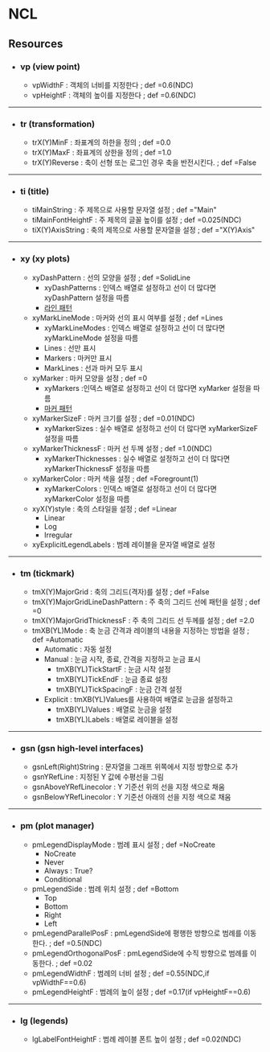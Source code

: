 # NCL

## Resources

* ### vp (view point)
  * vpWidthF : 객체의 너비를 지정한다 ; def =0.6(NDC)
  * vpHeightF : 객체의 높이를 지정한다 ; def =0.6(NDC)
---
* ### tr (transformation)
  * trX(Y)MinF : 좌표계의 하한을 정의 ; def =0.0
  * trX(Y)MaxF : 좌표계의 상한을 정의 ; def =1.0
  * trX(Y)Reverse : 축이 선형 또는 로그인 경우 축을 반전시킨다. ; def =False
---
* ### ti (title)
  * tiMainString : 주 제목으로 사용할 문자열 설정 ; def ="Main"
  * tiMainFontHeightF : 주 제목의 글꼴 높이를 설정 ; def =0.025(NDC)
  * tiX(Y)AxisString : 축의 제목으로 사용할 문자열을 설정 ; def ="X(Y)Axis"
---
* ### xy (xy plots)
  * xyDashPattern : 선의 모양을 설정 ; def =SolidLine
    * xyDashPatterns : 인덱스 배열로 설정하고 선이 더 많다면 xyDashPattern 설정을 따름
    * [라인 패턴](https://www.ncl.ucar.edu/Document/Graphics/Images/dashpatterns.png)
  * xyMarkLineMode : 마커와 선의 표시 여부를 설정 ; def =Lines
    * xyMarkLineModes : 인덱스 배열로 설정하고 선이 더 많다면 xyMarkLineMode 설정을 따름
    * Lines : 선만 표시
    * Markers : 마커만 표시
    * MarkLines : 선과 마커 모두 표시
  * xyMarker : 마커 모양을 설정 ; def =0
    * xyMarkers :인덱스 배열로 설정하고 선이 더 많다면 xyMarker 설정을 따름
    * [마커 패턴](https://www.ncl.ucar.edu/Document/Graphics/Images/markers.png)
  * xyMarkerSizeF : 마커 크기를 설정 ; def =0.01(NDC)
    * xyMarkerSizes : 실수 배열로 설정하고 선이 더 많다면 xyMarkerSizeF 설정을 따름
  * xyMarkerThicknessF : 마커 선 두께 설정 ; def =1.0(NDC)
    * xyMarkerThicknesses : 실수 배열로 설정하고 선이 더 많다면 xyMarkerThicknessF 설정을 따름
  * xyMarkerColor : 마커 색을 설정 ; def =Foregrount(1)
    * xyMarkerColors : 인덱스 배열로 설정하고 선이 더 많다면 xyMarkerColor 설정을 따름
  * xyX(Y)style : 축의 스타일을 설정 ; def =Linear
    * Linear
    * Log
    * Irregular
  * xyExplicitLegendLabels : 범례 레이블을 문자열 배열로 설정
---
* ### tm (tickmark)
  * tmX(Y)MajorGrid : 축의 그리드(격자)를 설정 ; def =False
  * tmX(Y)MajorGridLineDashPattern : 주 축의 그리드 선에 패턴을 설정 ; def =0
  * tmX(Y)MajorGridThicknessF : 주 축의 그리드 선 두께를 설정 ; def =2.0
  * tmXB(YL)Mode : 축 눈금 간격과 레이블의 내용을 지정하는 방법을 설정 ; def =Automatic
    * Automatic : 자동 설정
    * Manual : 눈금 시작, 종료, 간격을 지정하고 눈금 표시
      * tmXB(YL)TickStartF : 눈금 시작 설정
      * tmXB(YL)TickEndF : 눈금 종료 설정
      * tmXB(YL)TickSpacingF : 눈금 간격 설정
    * Explicit : tmXB(YL)Values를 사용하여 배열로 눈금을 설정하고 
      * tmXB(YL)Values : 배열로 눈금을 설정
      * tmXB(YL)Labels : 배열로 레이블을 설정
---
* ### gsn (gsn high-level interfaces)
  * gsnLeft(Right)String : 문자열을 그래프 위쪽에서 지정 방향으로 추가
  * gsnYRefLine : 지정된 Y 값에 수평선을 그림
  * gsnAboveYRefLinecolor : Y 기준선 위의 선을 지정 색으로 채움
  * gsnBelowYRefLinecolor : Y 기준선 아래의 선을 지정 색으로 채움
---
* ### pm (plot manager)
  * pmLegendDisplayMode : 범례 표시 설정 ; def =NoCreate
    * NoCreate
    * Never
    * Always : True?
    * Conditional
  * pmLegendSide : 범례 위치 설정 ; def =Bottom
    * Top
    * Bottom
    * Right
    * Left
  * pmLegendParallelPosF : pmLegendSide에 평행한 방향으로 범례를 이동한다. ; def =0.5(NDC)
  * pmLegendOrthogonalPosF : pmLegendSide에 수직 방향으로 범례를 이동한다. ; def =0.02
  * pmLegendWidthF : 범례의 너비 설정 ; def =0.55(NDC,if vpWidthF==0.6)
  * pmLegendHeightF : 범례의 높이 설정 ; def =0.17(if vpHeightF==0.6)
---
* ### lg (legends)
  * lgLabelFontHeightF : 범례 레이블 폰트 높이 설정 ; def =0.02(NDC)